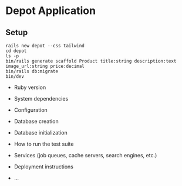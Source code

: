 # Depot Application

## Setup

```
rails new depot --css tailwind
cd depot
ls -p
bin/rails generate scaffold Product title:string description:text image_url:string price:decimal
bin/rails db:migrate
bin/dev
```

* Ruby version

* System dependencies

* Configuration

* Database creation

* Database initialization

* How to run the test suite

* Services (job queues, cache servers, search engines, etc.)

* Deployment instructions

* ...
